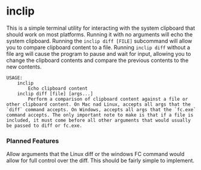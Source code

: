 # inclip

This is a simple terminal utility for interacting with the system clipboard that should work on most platforms. Running it with no arguments will echo the system clipboard. Running the `inclip diff [FILE]` subcommand will allow you to compare clipboard content to a file. Running `inclip diff` without a file arg will cause the program to pause and wait for input, allowing you to change the clipboard contents and compare the previous contents to the new contents.

```
USAGE:
    inclip
        Echo clipboard content
    inclip diff [file] [args...]
        Perform a comparison of clipboard content against a file or other clipboard content. On Mac nad Linux, accepts all args that the `diff` command accepts. On Windows, accepts all args that the `fc.exe` command accepts. The only important note to make is that if a file is included, it must come before all other arguments that would usually be passed to diff or fc.exe. 
```

### Planned Features

Allow arguments that the Linux diff or the windows FC command would allow for full control over the diff. This should be fairly simple to implement.

